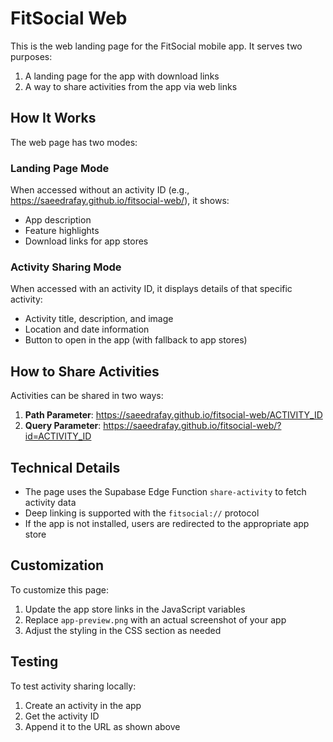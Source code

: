 # FitSocial Web

This is the web landing page for the FitSocial mobile app. It serves two purposes:

1. A landing page for the app with download links
2. A way to share activities from the app via web links

## How It Works

The web page has two modes:

### Landing Page Mode

When accessed without an activity ID (e.g., https://saeedrafay.github.io/fitsocial-web/), it shows:
- App description
- Feature highlights
- Download links for app stores

### Activity Sharing Mode

When accessed with an activity ID, it displays details of that specific activity:
- Activity title, description, and image
- Location and date information
- Button to open in the app (with fallback to app stores)

## How to Share Activities

Activities can be shared in two ways:

1. **Path Parameter**: https://saeedrafay.github.io/fitsocial-web/ACTIVITY_ID
2. **Query Parameter**: https://saeedrafay.github.io/fitsocial-web/?id=ACTIVITY_ID

## Technical Details

- The page uses the Supabase Edge Function `share-activity` to fetch activity data
- Deep linking is supported with the `fitsocial://` protocol
- If the app is not installed, users are redirected to the appropriate app store

## Customization

To customize this page:

1. Update the app store links in the JavaScript variables
2. Replace `app-preview.png` with an actual screenshot of your app
3. Adjust the styling in the CSS section as needed

## Testing

To test activity sharing locally:
1. Create an activity in the app
2. Get the activity ID
3. Append it to the URL as shown above 